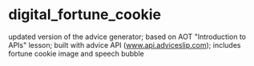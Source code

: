 # digital_fortune_cookie
updated version of the advice generator; based on AOT "Introduction to APIs" lesson; built with advice API (www.api.adviceslip.com); includes fortune cookie image and speech bubble

